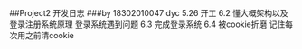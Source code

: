 ##Project2 开发日志
###by 18302010047 dyc
5.26 开工 
6.2 懂大概架构以及登录注册系统原理 登录系统遇到问题
6.3 完成登录系统
6.4 被cookie折磨 记住每次用之前清cookie
